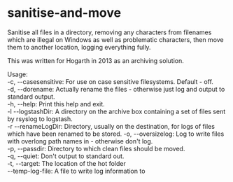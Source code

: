 sanitise-and-move
=================

Sanitise all files in a directory, removing any characters from filenames which are illegal on Windows as well as problematic characters, then move them to another location, logging everything fully.

This was written for Hogarth in 2013 as an archiving solution. 

Usage:    
    -c, --casesensitive: For use on case sensitive filesystems. Default - off.    
    -d, --dorename:      Actually rename the files - otherwise just log and output to standard output.    
    -h, --help:          Print this help and exit.    
    -l  --logstashDir:   A directory on the archive box containing a set of files sent by rsyslog to logstash.    
    -r  --renameLogDir:  Directory, usually on the destination, for logs of files which have been renamed to be stored. 
    -o, --oversizelog:   Log to write files with overlong path names in - otherwise don't log.    
    -p, --passdir:       Directory to which clean files should be moved.    
    -q, --quiet:         Don't output to standard out.    
    -t, --target:        The location of the hot folder    
    --temp-log-file:     A file to write log information to
